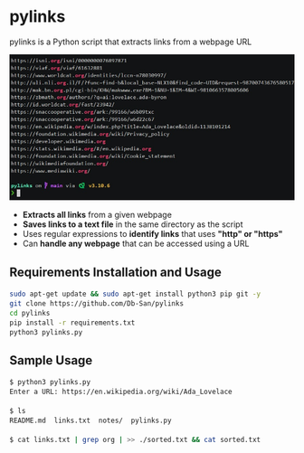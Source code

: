 # pylinks

pylinks is a Python script that extracts links from a webpage URL

[![demo.jpg](https://github.com/Db-San/pylinks/blob/main/demo/demo.jpg?raw=true)](https://asciinema.org/a/561072)

- **Extracts all links** from a given webpage
- **Saves links to a text file** in the same directory as the script
- Uses regular expressions to **identify links** that uses **"http" or "https"**
- Can **handle any webpage** that can be accessed using a URL

## Requirements Installation and Usage

```bash
sudo apt-get update && sudo apt-get install python3 pip git -y
git clone https://github.com/Db-San/pylinks
cd pylinks
pip install -r requirements.txt
python3 pylinks.py
```

## Sample Usage

```bash
$ python3 pylinks.py
Enter a URL: https://en.wikipedia.org/wiki/Ada_Lovelace

$ ls
README.md  links.txt  notes/  pylinks.py

$ cat links.txt | grep org | >> ./sorted.txt && cat sorted.txt
```
